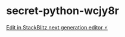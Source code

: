 # secret-python-wcjy8r

[Edit in StackBlitz next generation editor ⚡️](https://stackblitz.com/~/github.com/CombatKnight4/secret-python-wcjy8r)